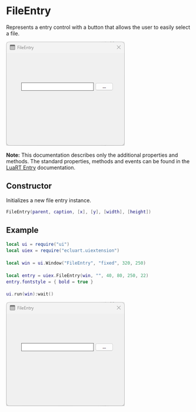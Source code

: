 # FileEntry

Represents a entry control with a button that allows the user to easily select a file.

![fileentry](/docs/fileentry/fileentry01.png)

**Note:**
This documentation describes only the additional properties and methods.
The standard properties, methods and events can be found in the [LuaRT Entry](https://www.luart.org/doc/ui/Entry.html) documentation.

## Constructor

Initializes a new file entry instance.

```Lua
FileEntry(parent, caption, [x], [y], [width], [height])
```

## Example

```Lua
local ui = require("ui")
local uiex = require("ecluart.uiextension")

local win = ui.Window("FileEntry", "fixed", 320, 250)

local entry = uiex.FileEntry(win, "", 40, 80, 250, 22)
entry.fontstyle = { bold = true }

ui.run(win):wait()
```

![fileentry](/docs/fileentry/fileentry01.png)
